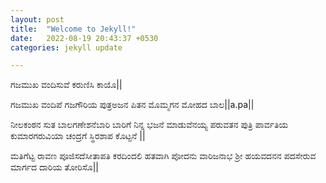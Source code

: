 ```yaml
---
layout: post
title:  "Welcome to Jekyll!"
date:   2022-08-19 20:43:37 +0530
categories: jekyll update

---
```

ಗಜಮುಖ ವಂದಿಸುವೆ ಕರುಣಿಸಿ ಕಾಯೊ||

ಗಜಮುಖ ವಂದಿಪೆ ಗಜಗೌರಿಯ ಪುತ್ರಅಜನ ಪಿತನ ಮೊಮ್ಮಗನ ಮೋಹದ ಬಾಲ||a.pa||

ನೀಲಕಂಠನ ಸುತ ಬಾಲಗಣೇಶನೆಬಾರಿ ಬಾರಿಗೆ ನಿನ್ನ ಭಜನೆ ಮಾಡುವೆನಯ್ಯ
ಪರುವತನ ಪುತ್ರಿ ಪಾರ್ವತಿಯ ಕುಮಾರಗರುವಿಯಾ ಚಂದ್ರಗೆ ಸ್ಥಿರಶಾಪ ಕೊಟ್ಟನೆ ||

ಮತಿಗೆಟ್ಟ ರಾವಣ ಪೂಜಿಸದೆಸೀತಾಪತಿ ಕರದಿಂದಲಿ ಹತವಾಗಿ ಪೋದನು
ವಾರಿಜನಾಭ ಶ್ರೀ ಹಯವದನನ ಪದಸೇರುವ ಮಾರ್ಗದ ದಾರಿಯ ತೋರಿಸೊ||